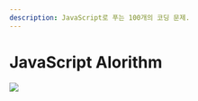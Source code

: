 ```yaml
---
description: JavaScript로 푸는 100개의 코딩 문제.
---
```


# JavaScript Alorithm

![](.gitbook/assets/스크린샷\(30\).png)



